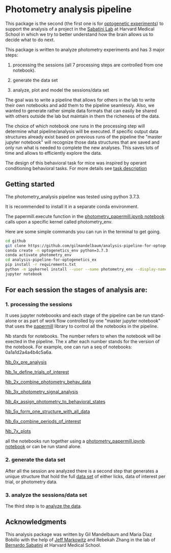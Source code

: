 # Photometry analysis pipeline 

This package is the second (the first one is for [optogenetic experiments](https://github.com/gilmandelbaum/analysis-pipeline-for-optogenetics_ex)) to support the analysis of a project in the [Sabatini Lab](https://sabatini.hms.harvard.edu/) at Harvard Medical School in which we try to better understand how the brain allows us to decide what to do next. 

This package is written to analyze photometry experiments and has 3 major steps: 

1. processing the sessions (all 7 processing steps are controlled from one notebook). 

2. generate the data set 

3. analyze, plot and model the sessions/data set 

The goal was to write a pipeline that allows for others in the lab to write their own notebooks and add them to the pipeline seamlessly.
Also, we wanted to generate rather simple data formats that can easily be shared with others outside the lab  but maintain in them the richeness of the data. 

The choice of which notebook one runs in the processing step will determine what pipeline/analysis will be executed. 
If specific output data structures already exist based on previous runs of the pipeline the "master jupyter notebook" will 
recognize those data structures that are saved and only run what is needed to complete the new analyses. 
This saves lots of time and allows to efficiently explore the data.

The design of this behavioral task for mice was inspired by operant conditioning behavioral tasks. 
For more details see [task description](https://github.com/gilmandelbaum/analysis-pipeline-for-photometry_ex/blob/master/task_description.md)

## Getting started

The photometry_analysis pipeline was tested using python 3.7.3. 

It is recommended to install it in a separate conda environment. 

The papermill.execute function in the [photometry_papermill.ipynb notebook](https://github.com/gilmandelbaum/analysis-pipeline-for-photometry_ex/blob/master/papermill_and_helper_functions/photometry_papermill.ipynb) calls upon a specific kernel called photometry_env. 

Here are some simple commands you can run in the terminal to get going. 

```sh
cd github
git clone https://github.com/gilmandelbaum/analysis-pipeline-for-optogenetics_ex
conda create -n optogenetics_env python=3.7.3
conda activate photometry_env
cd analysis-pipeline-for-optogenetics_ex
pip install -r requirements.txt 
python -m ipykernel install --user --name photometry_env --display-name "photometry_env"
jupyter notebook
```



## For each session the stages of analysis are:

### 1. processing the sessions 
It uses jupyter noteboooks and each stage of the pipeline can be run stand-alone or as part of work flow controlled by one "master jupyter notebook" that uses 
the [papermill](https://papermill.readthedocs.io/en/latest/) library to control all the notebooks in the pipeline. 

Nb stands for notebooks. The number refers to when the notebook will be exected in the pipeline. The x after each number stands for the version of the notebook. For example, one can run a seq of notebooks: 0a1a1d2a4a4b4c5a6a. 

[Nb_0x_pre_analysis](https://github.com/gilmandelbaum/analysis-pipeline-for-photometry_ex/tree/master/Nb_0x_pre_analysis)

[Nb_1x_define_trials_of_interest](https://github.com/gilmandelbaum/analysis-pipeline-for-photometry_ex/tree/master/Nb_1x_define_trials_of_interest)

[Nb_2x_combine_photometry_behav_data](https://github.com/gilmandelbaum/analysis-pipeline-for-photometry_ex/tree/master/Nb_2x_combine_photometry_behav_data)

[Nb_3x_photometry_signal_analysis](https://github.com/gilmandelbaum/analysis-pipeline-for-photometry_ex/tree/master/Nb_3x_photometry_signal_analysis)

[Nb_4x_assign_photometry_to_behavioral_states](https://github.com/gilmandelbaum/analysis-pipeline-for-photometry_ex/tree/master/Nb_4x_assign_photometry_to_behavioral_states)

[Nb_5x_form_one_structure_with_all_data](https://github.com/gilmandelbaum/analysis-pipeline-for-photometry_ex/tree/master/Nb_5x_form_one_structure_with_all_data)

[Nb_6x_combine_periods_of_interest](https://github.com/gilmandelbaum/analysis-pipeline-for-photometry_ex/tree/master/Nb_6x_combine_periods_of_interest)

[Nb_7x_plots](https://github.com/gilmandelbaum/analysis-pipeline-for-photometry_ex/tree/master/Nb_7x_plots)

all the notebooks run together using a [photometry_papermill.ipynb notebook](https://github.com/gilmandelbaum/analysis-pipeline-for-photometry_ex/tree/master/papermill_and_helper_functions) or can be run stand alone. 

### 2. generate the data set 
After all the session are analyzed there is a second step that generates a unique structure that hold the full [data set](https://github.com/gilmandelbaum/analysis-pipeline-for-photometry_ex/tree/master/Nb_data_set/0.data_set_generate) of either licks, data of interest per trial, or photometry data. 


### 3. analyze the sessions/data set 
The third step is to [analyze the data](https://github.com/gilmandelbaum/analysis-pipeline-for-photometry_ex/tree/master/Nb_data_set). 


## Acknowledgments


This analysis package was written by Gil Mandelbaum and Maria Diaz Bobillo with the help of [Jeff Markowitz](https://github.com/jmarkow) and Rebekah Zhang in the lab of [Bernardo Sabatini](https://sabatini.hms.harvard.edu/) at Harvard Medical School. 



